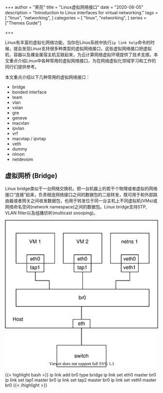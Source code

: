 +++
author = "荣亮"
title = "Linux虚拟网络接口"
date = "2020-06-05"
description = "Introduction to Linux interfaces for virtual networking."
tags = [
    "linux",
    "networking",
]
categories = [
    "linux",
    "networking",
]
series = ["Themes Guide"]

+++

Linux有丰富的虚拟化网络功能，当你在Linux系统中执行`ip link help`命令的时候，就会发现Linux支持很多种类型的虚拟网络接口，这些虚拟网络接口把虚拟机、容器以及裸金属宿主机互联起来，为云计算网络虚拟环境提供了技术支撑。本文重点介绍Linux中各种常用的虚拟网络接口，为在网络虚拟化领域学习和工作的同行们提供参考。

<!--more-->

本文重点介绍以下几种常用的虚拟网络接口：
- bridge
- bonded interface
- team
- vlan
- vxlan
- gre
- geneve
- macvlan
- ipvlan
- vrf
- macvtap / ipvtap
- veth
- dummy
- nlmon
- netdevsim


## 虚拟网桥 (Bridge)

Linux bridge类似于一台网络交换机，把一台机器上的若干个物理或者虚拟的网络接口“连接”起来，负责相连网络接口之间的数据包的二层转发，既可用于和外部路由器或者网关之间收发数据包，也用于转发位于同一台主机上不同虚拟机(VMs)或网络命名空间(network namespace)之间的数据包。Linux bridge支持STP, VLAN filter以及组播侦听(multicast snooping)。

![Linux虚拟网桥](/static/images/linux-network-interfaces/linux_bridge.svg)

{{< highlight bash >}}
ip link add br0 type bridge
ip link set eth0 master br0
ip link set tap1 master br0
ip link set tap2 master br0
ip link set veth1 master br0
{{< /highlight >}}

<!-- 

The following HTML `<h1>`—`<h6>` elements represent six levels of section headings. `<h1>` is the highest section level while `<h6>` is the lowest.

# H1
## H2
### H3
#### H4
##### H5
###### H6

## Paragraph

Xerum, quo qui aut unt expliquam qui dolut labo. Aque venitatiusda cum, voluptionse latur sitiae dolessi aut parist aut dollo enim qui voluptate ma dolestendit peritin re plis aut quas inctum laceat est volestemque commosa as cus endigna tectur, offic to cor sequas etum rerum idem sintibus eiur? Quianimin porecus evelectur, cum que nis nust voloribus ratem aut omnimi, sitatur? Quiatem. Nam, omnis sum am facea corem alique molestrunt et eos evelece arcillit ut aut eos eos nus, sin conecerem erum fuga. Ri oditatquam, ad quibus unda veliamenimin cusam et facea ipsamus es exerum sitate dolores editium rerore eost, temped molorro ratiae volorro te reribus dolorer sperchicium faceata tiustia prat.

Itatur? Quiatae cullecum rem ent aut odis in re eossequodi nonsequ idebis ne sapicia is sinveli squiatum, core et que aut hariosam ex eat.

## Blockquotes

The blockquote element represents content that is quoted from another source, optionally with a citation which must be within a `footer` or `cite` element, and optionally with in-line changes such as annotations and abbreviations.

#### Blockquote without attribution

> Tiam, ad mint andaepu dandae nostion secatur sequo quae.
> **Note** that you can use *Markdown syntax* within a blockquote.

#### Blockquote with attribution

> Don't communicate by sharing memory, share memory by communicating.</p>
> — <cite>Rob Pike[^1]</cite>


[^1]: The above quote is excerpted from Rob Pike's [talk](https://www.youtube.com/watch?v=PAAkCSZUG1c) during Gopherfest, November 18, 2015.

## Tables

Tables aren't part of the core Markdown spec, but Hugo supports supports them out-of-the-box.

   Name | Age
--------|------
    Bob | 27
  Alice | 23

#### Inline Markdown within tables

| Inline&nbsp;&nbsp;&nbsp;     | Markdown&nbsp;&nbsp;&nbsp;  | In&nbsp;&nbsp;&nbsp;                | Table      |
| ---------- | --------- | ----------------- | ---------- |
| *italics*  | **bold**  | ~~strikethrough~~&nbsp;&nbsp;&nbsp; | `code`     |

## Code Blocks

#### Code block with backticks

```
html
<!DOCTYPE html>
<html lang="en">
<head>
  <meta charset="UTF-8">
  <title>Example HTML5 Document</title>
</head>
<body>
  <p>Test</p>
</body>
</html>
```
#### Code block indented with four spaces

    <!DOCTYPE html>
    <html lang="en">
    <head>
      <meta charset="UTF-8">
      <title>Example HTML5 Document</title>
    </head>
    <body>
      <p>Test</p>
    </body>
    </html>

#### Code block with Hugo's internal highlight shortcode
{{< highlight html >}}
<!DOCTYPE html>
<html lang="en">
<head>
  <meta charset="UTF-8">
  <title>Example HTML5 Document</title>
</head>
<body>
  <p>Test</p>
</body>
</html>
{{< /highlight >}}

## List Types

#### Ordered List

1. First item
2. Second item
3. Third item

#### Unordered List

* List item
* Another item
* And another item

#### Nested list

* Item
1. First Sub-item
2. Second Sub-item

## Other Elements — abbr, sub, sup, kbd, mark

<abbr title="Graphics Interchange Format">GIF</abbr> is a bitmap image format.

H<sub>2</sub>O

X<sup>n</sup> + Y<sup>n</sup> = Z<sup>n</sup>

Press <kbd><kbd>CTRL</kbd>+<kbd>ALT</kbd>+<kbd>Delete</kbd></kbd> to end the session.

Most <mark>salamanders</mark> are nocturnal, and hunt for insects, worms, and other small creatures.

 -->
